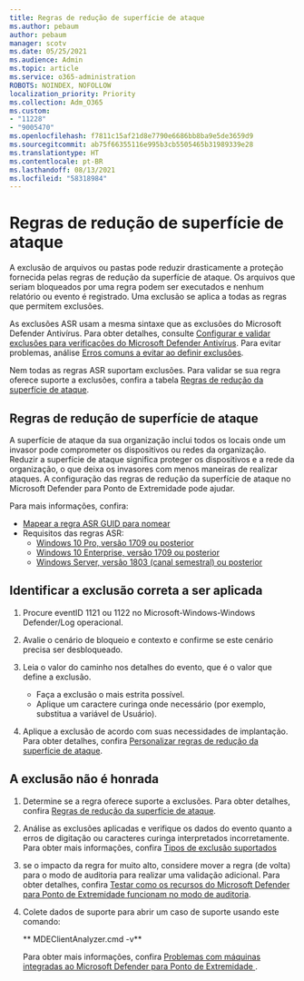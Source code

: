 ```yaml
---
title: Regras de redução de superfície de ataque
ms.author: pebaum
author: pebaum
manager: scotv
ms.date: 05/25/2021
ms.audience: Admin
ms.topic: article
ms.service: o365-administration
ROBOTS: NOINDEX, NOFOLLOW
localization_priority: Priority
ms.collection: Adm_O365
ms.custom:
- "11228"
- "9005470"
ms.openlocfilehash: f7811c15af21d8e7790e6686bb8ba9e5de3659d9
ms.sourcegitcommit: ab75f66355116e995b3cb5505465b31989339e28
ms.translationtype: HT
ms.contentlocale: pt-BR
ms.lasthandoff: 08/13/2021
ms.locfileid: "58318984"
---
```

# <a name="attack-surface-reduction-rules"></a>Regras de redução de superfície de ataque

A exclusão de arquivos ou pastas pode reduzir drasticamente a proteção fornecida pelas regras de redução da superfície de ataque. Os arquivos que seriam bloqueados por uma regra podem ser executados e nenhum relatório ou evento é registrado. Uma exclusão se aplica a todas as regras que permitem exclusões.

As exclusões ASR usam a mesma sintaxe que as exclusões do Microsoft Defender Antivírus. Para obter detalhes, consulte [Configurar e validar exclusões para verificações do Microsoft Defender Antivírus](https://docs.microsoft.com/microsoft-365/security/defender-endpoint/configure-exclusions-microsoft-defender-antivirus). Para evitar problemas, análise [Erros comuns a evitar ao definir exclusões](https://docs.microsoft.com/microsoft-365/security/defender-endpoint/common-exclusion-mistakes-microsoft-defender-antivirus).

Nem todas as regras ASR suportam exclusões. Para validar se sua regra oferece suporte a exclusões, confira a tabela [Regras de redução da superfície de ataque](https://docs.microsoft.com/microsoft-365/security/defender-endpoint/attack-surface-reduction#attack-surface-reduction-rules).

## <a name="attack-surface-reduction-rules"></a>Regras de redução de superfície de ataque

A superfície de ataque da sua organização inclui todos os locais onde um invasor pode comprometer os dispositivos ou redes da organização. Reduzir a superfície de ataque significa proteger os dispositivos e a rede da organização, o que deixa os invasores com menos maneiras de realizar ataques. A configuração das regras de redução da superfície de ataque no Microsoft Defender para Ponto de Extremidade pode ajudar.

Para mais informações, confira:

- [Mapear a regra ASR GUID para nomear](https://docs.microsoft.com/microsoft-365/security/defender-endpoint/attack-surface-reduction#attack-surface-reduction-rules)
- Requisitos das regras ASR:
    - [Windows 10 Pro, versão 1709 ou posterior](https://docs.microsoft.com/windows/whats-new/whats-new-windows-10-version-1709)
    - [Windows 10 Enterprise, versão 1709 ou posterior](https://docs.microsoft.com/windows/whats-new/whats-new-windows-10-version-1709)
    - [Windows Server, versão 1803 (canal semestral) ou posterior](https://docs.microsoft.com/windows-server/get-started/whats-new-in-windows-server-1803)

## <a name="identify-the-correct-exclusion-to-apply"></a>Identificar a exclusão correta a ser aplicada

1. Procure eventID 1121 ou 1122 no Microsoft-Windows-Windows Defender/Log operacional.

1. Avalie o cenário de bloqueio e contexto e confirme se este cenário precisa ser desbloqueado.

1. Leia o valor do caminho nos detalhes do evento, que é o valor que define a exclusão.
    - Faça a exclusão o mais estrita possível.
    - Aplique um caractere curinga onde necessário (por exemplo, substitua a variável de Usuário).

1. Aplique a exclusão de acordo com suas necessidades de implantação. Para obter detalhes, confira [Personalizar regras de redução da superfície de ataque](https://docs.microsoft.com/microsoft-365/security/defender-endpoint/customize-attack-surface-reduction).

## <a name="exclusion-is-not-honored"></a>A exclusão não é honrada

1. Determine se a regra oferece suporte a exclusões. Para obter detalhes, confira [Regras de redução da superfície de ataque](https://docs.microsoft.com/microsoft-365/security/defender-endpoint/attack-surface-reduction#attack-surface-reduction-rules).

1. Análise as exclusões aplicadas e verifique os dados do evento quanto a erros de digitação ou caracteres curinga interpretados incorretamente. Para obter mais informações, confira [ Tipos de exclusão suportados ](https://docs.microsoft.com/microsoft-365/security/defender-endpoint/mac-exclusions#supported-exclusion-types)

1. se o impacto da regra for muito alto, considere mover a regra (de volta) para o modo de auditoria para realizar uma validação adicional. Para obter detalhes, confira [Testar como os recursos do Microsoft Defender para Ponto de Extremidade funcionam no modo de auditoria](https://docs.microsoft.com/microsoft-365/security/defender-endpoint/audit-windows-defender).

1. Colete dados de suporte para abrir um caso de suporte usando este comando:
    
   ** MDEClientAnalyzer.cmd -v**

    Para obter mais informações, confira [Problemas com máquinas integradas ao Microsoft Defender para Ponto de Extremidade ](issues-with-onboarding-machines.md).
